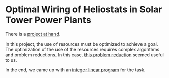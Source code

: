 # Optimal Wiring of Heliostats in Solar Tower Power Plants

There is a [project at hand](https://github.com/Jachtabahn/solar-tower/blob/master/project.pdf).

In this project, the use of resources must be optimized to achieve a goal. The optimization of the use of the resources requires complex algorithms and problem reductions. In this case, [this problem reduction](https://github.com/Jachtabahn/solar-tower/blob/master/useful-reduction.pdf) seemed useful to us.

In the end, we came up with an [integer linear program](https://github.com/Jachtabahn/solar-tower/blob/master/integer-linear-program.pdf) for the task.
